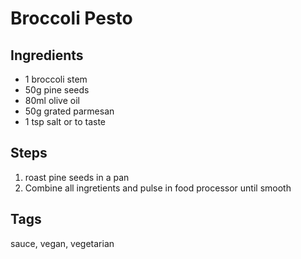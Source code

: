 # Broccoli Pesto

## Ingredients

* 1 broccoli stem 
* 50g pine seeds
* 80ml olive oil
* 50g grated parmesan
* 1 tsp salt or to taste

## Steps

1. roast pine seeds in a pan
2. Combine all ingretients and pulse in food processor until smooth

## Tags
sauce, vegan, vegetarian
